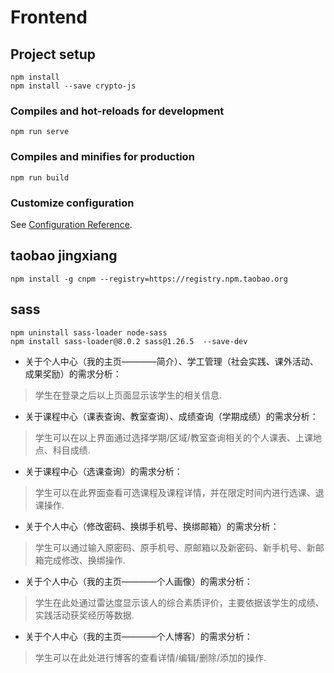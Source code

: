 # Frontend

## Project setup
```
npm install
npm install --save crypto-js
```

### Compiles and hot-reloads for development
```
npm run serve
```

### Compiles and minifies for production
```
npm run build
```

### Customize configuration
See [Configuration Reference](https://cli.vuejs.org/config/).


## taobao jingxiang
```
npm install -g cnpm --registry=https://registry.npm.taobao.org
```

## sass
```
npm uninstall sass-loader node-sass
npm install sass-loader@8.0.2 sass@1.26.5  --save-dev
```

* 关于个人中心（我的主页————简介）、学工管理（社会实践、课外活动、成果奖励）的需求分析：
 > 学生在登录之后以上页面显示该学生的相关信息.
* 关于课程中心（课表查询、教室查询）、成绩查询（学期成绩）的需求分析：
 > 学生可以在以上界面通过选择学期/区域/教室查询相关的个人课表、上课地点、科目成绩.
* 关于课程中心（选课查询）的需求分析：
 > 学生可以在此界面查看可选课程及课程详情，并在限定时间内进行选课、退课操作.
* 关于个人中心（修改密码、换绑手机号、换绑邮箱）的需求分析：
 > 学生可以通过输入原密码、原手机号、原邮箱以及新密码、新手机号、新邮箱完成修改、换绑操作.
* 关于个人中心（我的主页————个人画像）的需求分析：
 > 学生在此处通过雷达度显示该人的综合素质评价，主要依据该学生的成绩、实践活动获奖经历等数据.
* 关于个人中心（我的主页————个人博客）的需求分析：
 > 学生可以在此处进行博客的查看详情/编辑/删除/添加的操作.


